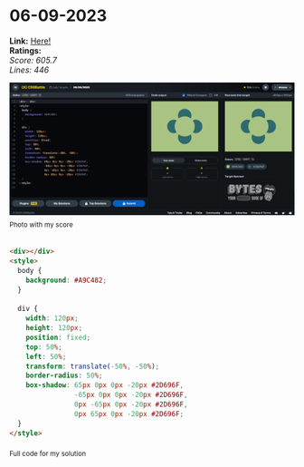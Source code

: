 # 06-09-2023

**Link:** [Here!](https://cssbattle.dev/play/tjqT6GqcgdL7fWFqYnqK)
<br>
**Ratings:**
<br>
*Score: 605.7*
<br>
*Lines: 446*

![06-09-2023](/daily-targets/06-09-2023/06-09-2023-solution.png)
<sub>Photo with my score</sub>
<br>
<br>

```html
<div></div>
<style>
  body {
    background: #A9C482;
  }
  
  div {
    width: 120px;
    height: 120px;
    position: fixed;
    top: 50%;
    left: 50%;
    transform: translate(-50%, -50%);
    border-radius: 50%;
    box-shadow: 65px 0px 0px -20px #2D696F,
                -65px 0px 0px -20px #2D696F,
                0px -65px 0px -20px #2D696F,
                0px 65px 0px -20px #2D696F;
  }
</style>
```
<sub>Full code for my solution</sub>
